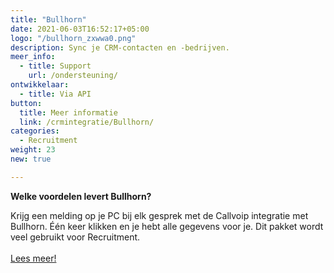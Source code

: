 ```yaml
---
title: "Bullhorn"
date: 2021-06-03T16:52:17+05:00
logo: "/bullhorn_zxwwa0.png"
description: Sync je CRM-contacten en -bedrijven.
meer_info:
  - title: Support
    url: /ondersteuning/
ontwikkelaar:
  - title: Via API
button:
  title: Meer informatie
  link: /crmintegratie/Bullhorn/
categories:
  - Recruitment
weight: 23
new: true

---
```


**Welke voordelen levert Bullhorn?**

Krijg een melding op je PC bij elk gesprek met de Callvoip integratie met Bullhorn. Één keer klikken en je hebt alle gegevens voor je. Dit pakket wordt veel gebruikt voor Recruitment.<br><br><a href="/crmintegratie/Bullhorn/" class="button">Lees meer!</a>
